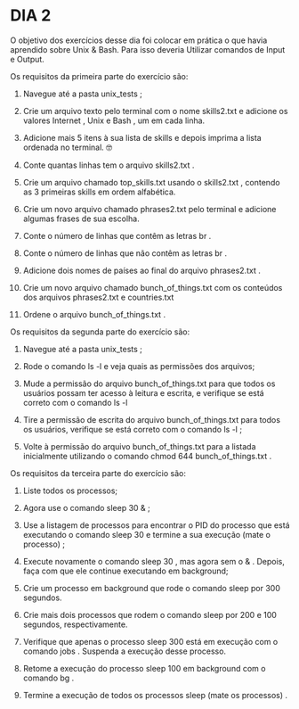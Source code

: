 # DIA 2

O objetivo dos exercícios desse dia foi colocar em prática o que havia aprendido sobre Unix & Bash. Para isso deveria Utilizar comandos de Input e Output.

Os requisitos da primeira parte do exercício são:

1. Navegue até a pasta unix_tests ;


2. Crie um arquivo texto pelo terminal com o nome skills2.txt e adicione os valores Internet , Unix e Bash , um em cada linha.


3. Adicione mais 5 itens à sua lista de skills e depois imprima a lista ordenada no terminal. 🤓


4. Conte quantas linhas tem o arquivo skills2.txt .


5. Crie um arquivo chamado top_skills.txt usando o skills2.txt , contendo as 3 primeiras skills em ordem alfabética.


6. Crie um novo arquivo chamado phrases2.txt pelo terminal e adicione algumas frases de sua escolha.


7. Conte o número de linhas que contêm as letras br .


8. Conte o número de linhas que não contêm as letras br .
 

9. Adicione dois nomes de países ao final do arquivo phrases2.txt .


10. Crie um novo arquivo chamado bunch_of_things.txt com os conteúdos dos arquivos phrases2.txt e countries.txt


11. Ordene o arquivo bunch_of_things.txt .


Os requisitos da segunda parte do exercício são:

1. Navegue até a pasta unix_tests ;

2. Rode o comando ls -l e veja quais as permissões dos arquivos;

3. Mude a permissão do arquivo bunch_of_things.txt para que todos os usuários possam ter acesso à leitura e escrita, e verifique se está correto com o comando ls -l 

4. Tire a permissão de escrita do arquivo bunch_of_things.txt para todos os usuários, verifique se está correto com o comando ls -l ;

5. Volte à permissão do arquivo bunch_of_things.txt para a listada inicialmente utilizando o comando chmod 644 bunch_of_things.txt .


Os requisitos da terceira parte do exercício são:

1. Liste todos os processos;

2. Agora use o comando sleep 30 & ;


3. Use a listagem de processos para encontrar o PID do processo que está executando o comando sleep 30 e termine a sua execução (mate o processo) ;

4. Execute novamente o comando sleep 30 , mas agora sem o & . Depois, faça com que ele continue executando em background;

5. Crie um processo em background que rode o comando sleep por 300 segundos.

6. Crie mais dois processos que rodem o comando sleep por 200 e 100 segundos, respectivamente.

7. Verifique que apenas o processo sleep 300 está em execução com o comando jobs . Suspenda a execução desse processo.

8. Retome a execução do processo sleep 100 em background com o comando bg .

9. Termine a execução de todos os processos sleep (mate os processos) .




